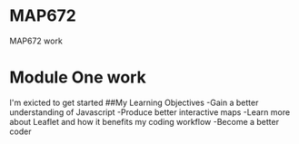 # MAP672
MAP672 work
# Module One work
I'm exicted to get started
##My Learning Objectives
-Gain a better understanding of Javascript
-Produce better interactive maps
-Learn more about Leaflet and how it benefits my coding workflow
-Become a better coder

